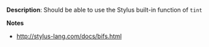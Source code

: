 __Description__: Should be able to use the Stylus built-in function of `tint`

__Notes__

- http://stylus-lang.com/docs/bifs.html